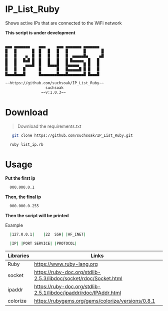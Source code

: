 # IP_List_Ruby

Shows active IPs that are connected to the WiFi network

**This script is under development**

```sh

▄▄▄ ▄▄▄▄▄▄▄    ▄▄▄     ▄▄▄ ▄▄▄▄▄▄▄ ▄▄▄▄▄▄▄
█   █       █  █   █   █   █       █       █
█   █    ▄  █  █   █   █   █  ▄▄▄▄▄█▄     ▄█
█   █   █▄█ █  █   █   █   █ █▄▄▄▄▄  █   █
█   █    ▄▄▄█  █   █▄▄▄█   █▄▄▄▄▄  █ █   █
█   █   █      █       █   █▄▄▄▄▄█ █ █   █
█▄▄▄█▄▄▄█      █▄▄▄▄▄▄▄█▄▄▄█▄▄▄▄▄▄▄█ █▄▄▄█

∼∼https://github.com/suchsoak/IP_List_Ruby∼∼
                  suchsoak
                ~~v:1.0.3~~

```

# Download 

> Download the requirements.txt

```sh
   git clone https://github.com/suchsoak/IP_List_Ruby.git
```

```sh
  ruby list_ip.rb
```

# Usage

**Put the first ip**

```sh
  000.000.0.1
```

**Then, the final ip**

```sh
  000.000.0.255
```
**Then the script will be printed**

Example

```sh
  |127.0.0.1|    |22  SSH| |AF_INET|
```

```sh
  |IP| |PORT SERVICE| |PROTOCOL|
```

| Libraries |  Links |
| ------ | ------ |
| Ruby | https://www.ruby-lang.org
| socket| https://ruby-doc.org/stdlib-2.5.3/libdoc/socket/rdoc/Socket.html
| ipaddr | https://ruby-doc.org/stdlib-2.5.1/libdoc/ipaddr/rdoc/IPAddr.html
| colorize | https://rubygems.org/gems/colorize/versions/0.8.1






